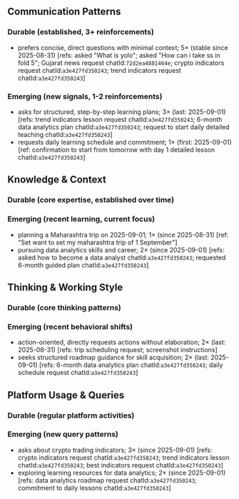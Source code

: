 ## Communication Patterns
### Durable (established, 3+ reinforcements)
- prefers concise, direct questions with minimal context; 5× (stable since 2025-08-31) [refs: asked "What is yolo"; asked "How can i take ss in fold 5"; Gujarat news request chatId:`72d2ea4881464e`; crypto indicators request chatId:`a3e427fd350243`; trend indicators request chatId:`a3e427fd350243`]

### Emerging (new signals, 1-2 reinforcements)
- asks for structured, step-by-step learning plans; 3× (last: 2025-09-01) [refs: trend indicators lesson request chatId:`a3e427fd350243`; 6-month data analytics plan chatId:`a3e427fd350243`; request to start daily detailed teaching chatId:`a3e427fd350243`]
- requests daily learning schedule and commitment; 1× (first: 2025-09-01) [ref: confirmation to start from tomorrow with day 1 detailed lesson chatId:`a3e427fd350243`]

## Knowledge & Context
### Durable (core expertise, established over time)

### Emerging (recent learning, current focus)
- planning a Maharashtra trip on 2025-09-01; 1× (since 2025-08-31) [ref: "Set want to set my maharashtra trip of 1 September"]
- pursuing data analytics skills and career; 2× (since 2025-09-01) [refs: asked how to become a data analyst chatId:`a3e427fd350243`; requested 6-month guided plan chatId:`a3e427fd350243`]

## Thinking & Working Style
### Durable (core thinking patterns)

### Emerging (recent behavioral shifts)
- action-oriented, directly requests actions without elaboration; 2× (last: 2025-08-31) [refs: trip scheduling request; screenshot instructions]
- seeks structured roadmap guidance for skill acquisition; 2× (last: 2025-09-01) [refs: 6-month data analytics plan chatId:`a3e427fd350243`; daily schedule request chatId:`a3e427fd350243`]

## Platform Usage & Queries
### Durable (regular platform activities)

### Emerging (new query patterns)
- asks about crypto trading indicators; 3× (since 2025-09-01) [refs: crypto indicators request chatId:`a3e427fd350243`; trend indicators lesson chatId:`a3e427fd350243`; best indicators request chatId:`a3e427fd350243`]
- exploring learning resources for data analytics; 2× (since 2025-09-01) [refs: data analytics roadmap request chatId:`a3e427fd350243`; commitment to daily lessons chatId:`a3e427fd350243`]